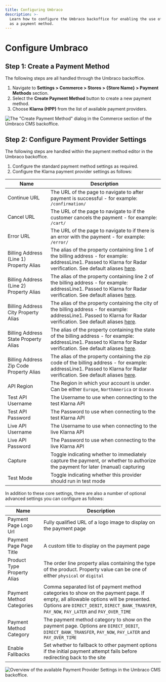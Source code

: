 ```yaml
---
title: Configuring Umbraco
description: >-
  Learn how to configure the Umbraco backoffice for enabling the use of Klarna
  as a payment method.
---
```


# Configure Umbraco

## Step 1: Create a Payment Method

The following steps are all handled through the Umbraco backoffice.

1. Navigate to **Settings > Commerce > Stores > {Store Name} > Payment Methods** section.
2. Select the **Create Payment Method** button to create a new payment method.
3. Choose **Klarna (HPP)** from the list of available payment providers.

![The "Create Payment Method" dialog in the Commerce section of the Umbraco CMS backoffice.](../media/klarna/umbraco\_create\_payment\_method.png)

## Step 2: Configure Payment Provider Settings

The following steps are handled within the payment method editor in the Umbraco backoffice.

1. Configure the standard payment method settings as required.
2. Configure the Klarna payment provider settings as follows:

| Name                                    | Description                                                                                                                                    |
| --------------------------------------- | ---------------------------------------------------------------------------------------------------------------------------------------------- |
| Continue URL                            | The URL of the page to navigate to after payment is successful - for example: `/confirmation/`                                                 |
| Cancel URL                              | The URL of the page to navigate to if the customer cancels the payment - for example: `/cart/`                                                 |
| Error URL                               | The URL of the page to navigate to if there is an error with the payment - for example: `/error/`                                              |
| Billing Address (Line 1) Property Alias | The alias of the property containing line 1 of the billing address - for example: addressLine1. Passed to Klarna for Radar verification. See default aliases [here](https://docs.umbraco.com/umbraco-commerce/key-concepts/properties#order-property-map).                                                                                                                                      |
| Billing Address (Line 2) Property Alias | The alias of the property containing line 2 of the billing address - for example: addressLine1. Passed to Klarna for Radar verification. See default aliases [here](https://docs.umbraco.com/umbraco-commerce/key-concepts/properties#order-property-map).                                                                                                                                      |
| Billing Address City Property Alias     | The alias of the property containing the city of the billing address - for example: addressLine1. Passed to Klarna for Radar verification. See default aliases [here](https://docs.umbraco.com/umbraco-commerce/key-concepts/properties#order-property-map).                                                                                                    |
| Billing Address State Property Alias    | The alias of the property containing the state of the billing address - for example: addressLine1. Passed to Klarna for Radar verification. See default aliases [here](https://docs.umbraco.com/umbraco-commerce/key-concepts/properties#order-property-map).                                                                                                    |
| Billing Address Zip Code Property Alias | The alias of the property containing the zip code of the billing address - for example: addressLine1. Passed to Klarna for Radar verification. See default aliases [here](https://docs.umbraco.com/umbraco-commerce/key-concepts/properties#order-property-map).                                                                                                    |
| API Region                              | The Region in which your account is under. Can be either `Europe`, `NorthAmerica` or `Oceana`                                                  |
| Test API Username                       | The Username to use when connecting to the test Klarna API                                                                                     |
| Test API Password                       | The Password to use when connecting to the test Klarna API                                                                                     |
| Live API Username                       | The Username to use when connecting to the live Klarna API                                                                                     |
| Live API Password                       | The Password to use when connecting to the live Klarna API                                                                                     |
| Capture                                 | Toggle indicating whether to immediately capture the payment, or whether to authorize the payment for later (manual) capturing                 |
| Test Mode                               | Toggle indicating whether this provider should run in test mode                                                                                |

In addition to these core settings, there are also a number of optional advanced settings you can configure as follows:

| Name                        | Description                                                                                                                                                                                                                      |
| --------------------------- | -------------------------------------------------------------------------------------------------------------------------------------------------------------------------------------------------------------------------------- |
| Payment Page Logo Url       | Fully qualified URL of a logo image to display on the payment page                                                                                                                                                               |
| Payment Page Page Title     | A custom title to display on the payment page                                                                                                                                                                                    |
| Product Type Property Alias | The order line property alias containing the type of the product. Property value can be one of either `physical` or `digital`                                                                                                    |
| Payment Method Categories   | Comma separated list of payment method categories to show on the payment page. If empty, all allowable options will be presented. Options are `DIRECT_DEBIT`, `DIRECT_BANK_TRANSFER`, `PAY_NOW`, `PAY_LATER` and `PAY_OVER_TIME` |
| Payment Method Category     | The payment method category to show on the payment page. Options are `DIRECT_DEBIT`, `DIRECT_BANK_TRANSFER`, `PAY_NOW`, `PAY_LATER` and `PAY_OVER_TIME`                                                                          |
| Enable Fallbacks            | Set whether to fallback to other payment options if the initial payment attempt fails before redirecting back to the site                                                                                                        |

![Overview of the available  Payment Provider Settings in the Umbraco CMS backoffice.](../media/klarna/umbraco\_configure\_provider\_settings.png)
